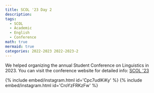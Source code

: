 ```yaml
---
title: SCOL '23 Day 2
description:
tags:
  - SCOL
  - Academic
  - English
  - Conference
math: true
mermaid: true
categories: 2022-2023 2022-2023-2
---
```


We helped organizing the annual Student Conference on Linguistics in 2023. You can visit the conference website for detailed info: [SCOL '23](https://scol.bogazici.edu.tr/student-conference-linguistics-2023-scol23)

{% include embed/instagram.html id='Cpc7udlKiKy' %}
{% include embed/instagram.html id='CroYzFRKzFw' %}